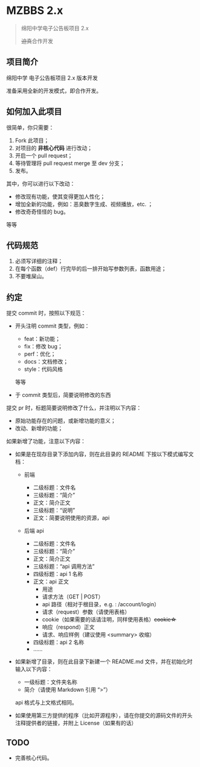 # MZBBS 2.x
> 绵阳中学电子公告板项目 2.x
>
> <del>迫真</del>合作开发
## 项目简介
绵阳中学 电子公告板项目 2.x 版本开发

准备采用全新的开发模式，即合作开发。
## 如何加入此项目
很简单，你只需要：
1. Fork 此项目；
2. 对项目的 <b>非核心代码</b> 进行改动；
3. 开启一个 pull request；
4. 等待管理将 pull request merge 至 dev 分支；
5. 发布。

其中，你可以进行以下改动：

- 修改现有功能，使其变得更加人性化；
- 增加全新的功能，例如：恶臭数字生成、视频播放，etc. ；
- 修改奇奇怪怪的 bug。

等等

## 代码规范
1. 必须写详细的注释；
2. 在每个函数（def）行完毕的后一排开始写参数列表，函数用途；
3. 不要堆屎山。

## 约定
提交 commit 时，按照以下规范：

- 开头注明 commit 类型，例如：

    - feat：新功能；
    - fix：修改 bug；
    - perf：优化；
    - docs：文档修改；
    - style：代码风格

    等等
- 于 commit 类型后，简要说明修改的东西

提交 pr 时，标题简要说明修改了什么，并注明以下内容：

- 原始功能存在的问题，或新增功能的意义；
- 改动、新增的功能；

如果新增了功能，注意以下内容：

- 如果是在现存目录下添加内容，则在此目录的 README 下按以下模式编写文档：
    - 前端

        - 二级标题：文件名
        - 三级标题：“简介”
        - 正文：简介正文
        - 三级标题：“说明”
        - 正文：简要说明使用的资源，api
    - 后端 api
        - 二级标题：文件名
        - 三级标题：“简介”
        - 正文：简介正文
        - 三级标题：“api 调用方法”
        - 四级标题：api 1 名称
        - 正文：api 正文
            - 用途
            - 请求方法（GET | POST）
            - api 路径（相对于根目录，e.g. : /account/login）
            - 请求（request）参数（请使用表格）
            - cookie（如果需要的话请注明，同样使用表格）<del>cookie☆</del>
            - 响应（respond）正文
            - 请求、响应样例（建议使用 \<summary> 收缩）
        - 四级标题：api 2 名称
        - ……
- 如果新增了目录，则在此目录下新建一个 README.md 文件，并在初始化时输入以下内容：

    - 一级标题：文件夹名称
    - 简介（请使用 Markdown 引用 “>”）

    api 格式与上文格式相同。
- 如果使用第三方提供的程序（比如开源程序），请在你提交的源码文件的开头注释提供者的链接，并附上 License（如果有的话）
## TODO
- 完善核心代码。
